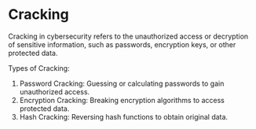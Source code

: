 # Cracking
Cracking in cybersecurity refers to the unauthorized access or decryption of sensitive information, such as passwords, encryption keys, or other protected data.

Types of Cracking:

1. Password Cracking: Guessing or calculating passwords to gain unauthorized access.
2. Encryption Cracking: Breaking encryption algorithms to access protected data.
3. Hash Cracking: Reversing hash functions to obtain original data.
